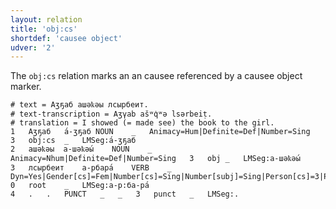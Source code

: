 ```yaml
---
layout: relation
title: 'obj:cs'
shortdef: 'causee object'
udver: '2'
---
```


The `obj:cs` relation marks an an causee referenced by a causee object marker.

~~~ conllu
# text = Аӡҕаб ашәҟәы лсырбеит.
# text-transcription = Aʒγab ašʷq̇ʷə lsərbeiṭ.
# translation = I showed (= made see) the book to the girl.
1	Аӡҕаб	а́-ӡҕаб	NOUN	_	Animacy=Hum|Definite=Def|Number=Sing	3	obj:cs	_	LMSeg:а́-ӡҕаб
2	ашәҟәы	а-шәҟәы́	NOUN	_	Animacy=Nhum|Definite=Def|Number=Sing	3	obj	_	LMSeg:а-шәҟәы́
3	лсырбеит	а-рбара́	VERB	_	Dyn=Yes|Gender[cs]=Fem|Number[cs]=Sing|Number[subj]=Sing|Person[cs]=3|Person[obj]=3|Person[subj]=1|Tense=Aor|VerbForm=Fin|Voice=Cau	0	root	_	LMSeg:а-р:ба-ра́
4	.	.	PUNCT	_	_	3	punct	_	LMSeg:.

~~~
<!-- Interlanguage links updated Po 11. listopadu 2024, 20:11:14 CET -->
